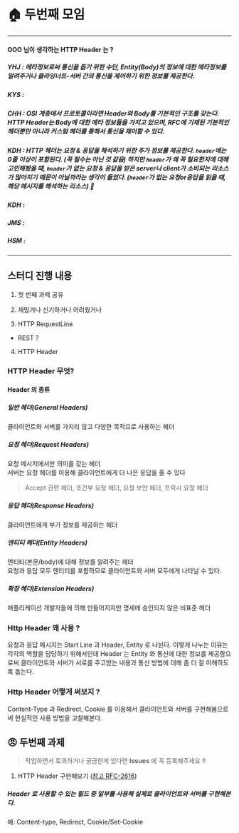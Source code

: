 # :house: 두번째 모임

<hr>

#### OOO 님이 생각하는 HTTP Header 는 ?

##### YHJ : 메타정보로써 통신을 돕기 위한 수단, Entity(Body)의 정보에 대한 메타정보를 알려주거나 클라잉너트-서버 간의 통신을 제어하기 위한 정보를 제공한다.
##### KYS : 
##### CHH : OSI 계층에서 프로토콜이라면 Header와 Body를 기본적인 구조를 갖는다. HTTP Header는 Body에 대한 메타 정보들을 가지고 있으며, RFC에 기재된 기본적인 헤더뿐만 아니라 커스텀 헤더를 통해서 통신을 제어할 수 있다. 
##### KDH : HTTP 헤더는 요청 & 응답을 해석하기 위한 **추가 정보**를 제공한다. `header`에는 0줄 이상이 포함된다. (꼭 필수는 아닌 것 같음) 하지만 `header`가 왜 꼭 필요한지에 대해 고민해봤을 때, `header`가 없는 요청 & 응답을 받은 server나 client가 소비되는 리소스가 많아지기 때문이 아닐까라는 생각이 들었다. (`header`가 없는 요청or응답을 읽을 때, 해당 메시지를 해석하는 리소스) 🤔
##### KDH : 
##### JMS : 
##### HSM : 

<hr>

## 스터디 진행 내용

1. 첫 번째 과제 공유

2. 재밌거나 신기하거나 어려웠거나

3. HTTP RequestLine

  - REST ?

4. HTTP Header

### HTTP Header 무엇?

#### Header 의 종류 

##### 일반 헤더(General Headers)
클라이언트와 서버를 가지리 않고 다양한 목적으로 사용하는 헤더<br>

##### 요청 헤더(Request Headers)
요청 메시지에서만 의미를 갖는 헤더<br>
서버는 요청 헤더를 이용해 클라이언트에게 더 나은 응답을 줄 수 있다

> Accept 관련 헤더, 조건부 요청 헤더, 요청 보안 헤더, 프락시 요청 헤더

##### 응답 헤더(Response Headers)
클라이언트에게 부가 정보를 제공하는 헤더

##### 엔티티 헤더(Entity Headers)
엔티티(본문/body)에 대해 정보를 알려주는 헤더<br>
요청과 응답 모두 엔티티를 포함하므로 클라이언트와 서버 모두에게 나타날 수 있다.

##### 확장 헤더(Extension Headers)
애플리케이션 개발자들에 의해 만들어지지만 명세에 승인되지 않은 비표준 헤더

### Http Header 왜 사용 ?

요청과 응답 메시지는 Start Line 과 Header, Entity 로 나뉜다.
이렇게 나누는 이유는 각각의 역할을 담당하기 위해서인데 Header 는 Entity 와 통신에 대한 정보를 제공함으로써 클라이언트와 서버가
서로를 주고받는 내용과 통신 방법에 대해 좀 더 잘 이해하도록 돕는다.

### Http Header 어떻게 써보지 ?

Content-Type 과 Redirect, Cookie 를 이용해서 클라이언트와 서버를 구현해봄으로써 현실적인 사용 방법을 고찰해본다.

## :angry: 두번째 과제

> 작업하면서 토의하거나 궁금한게 있다면 **Issues** 에 꼭 등록해주세요 !!

1. HTTP Header 구현해보기 ([참고 RFC-2616](https://tools.ietf.org/html/rfc2616#page-31))

##### Header 로 사용할 수 있는 필드 중 일부를 사용해 실제로 클라이언트와 서버를 구현해본다.

예: Content-type, Redirect, Cookie/Set-Cookie
